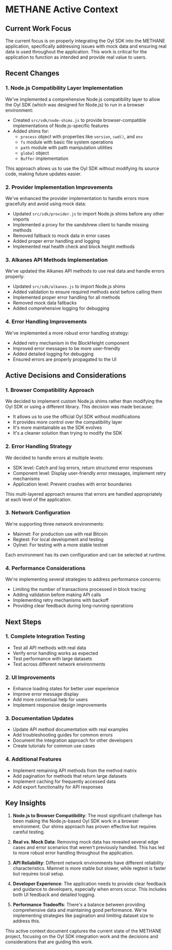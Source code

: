 # METHANE Active Context

## Current Work Focus

The current focus is on properly integrating the Oyl SDK into the METHANE application, specifically addressing issues with mock data and ensuring real data is used throughout the application. This work is critical for the application to function as intended and provide real value to users.

## Recent Changes

### 1. Node.js Compatibility Layer Implementation

We've implemented a comprehensive Node.js compatibility layer to allow the Oyl SDK (which was designed for Node.js) to run in a browser environment:

- Created `src/sdk/node-shims.js` to provide browser-compatible implementations of Node.js-specific features
- Added shims for:
  - `process` object with properties like `version`, `cwd()`, and `env`
  - `fs` module with basic file system operations
  - `path` module with path manipulation utilities
  - `global` object
  - `Buffer` implementation

This approach allows us to use the Oyl SDK without modifying its source code, making future updates easier.

### 2. Provider Implementation Improvements

We've enhanced the provider implementation to handle errors more gracefully and avoid using mock data:

- Updated `src/sdk/provider.js` to import Node.js shims before any other imports
- Implemented a proxy for the sandshrew client to handle missing methods
- Removed fallback to mock data in error cases
- Added proper error handling and logging
- Implemented real health check and block height methods

### 3. Alkanes API Methods Implementation

We've updated the Alkanes API methods to use real data and handle errors properly:

- Updated `src/sdk/alkanes.js` to import Node.js shims
- Added validation to ensure required methods exist before calling them
- Implemented proper error handling for all methods
- Removed mock data fallbacks
- Added comprehensive logging for debugging

### 4. Error Handling Improvements

We've implemented a more robust error handling strategy:

- Added retry mechanism in the BlockHeight component
- Improved error messages to be more user-friendly
- Added detailed logging for debugging
- Ensured errors are properly propagated to the UI

## Active Decisions and Considerations

### 1. Browser Compatibility Approach

We decided to implement custom Node.js shims rather than modifying the Oyl SDK or using a different library. This decision was made because:

- It allows us to use the official Oyl SDK without modifications
- It provides more control over the compatibility layer
- It's more maintainable as the SDK evolves
- It's a cleaner solution than trying to modify the SDK

### 2. Error Handling Strategy

We decided to handle errors at multiple levels:

- SDK level: Catch and log errors, return structured error responses
- Component level: Display user-friendly error messages, implement retry mechanisms
- Application level: Prevent crashes with error boundaries

This multi-layered approach ensures that errors are handled appropriately at each level of the application.

### 3. Network Configuration

We're supporting three network environments:

- Mainnet: For production use with real Bitcoin
- Regtest: For local development and testing
- Oylnet: For testing with a more stable testnet

Each environment has its own configuration and can be selected at runtime.

### 4. Performance Considerations

We're implementing several strategies to address performance concerns:

- Limiting the number of transactions processed in block tracing
- Adding validation before making API calls
- Implementing retry mechanisms with backoff
- Providing clear feedback during long-running operations

## Next Steps

### 1. Complete Integration Testing

- Test all API methods with real data
- Verify error handling works as expected
- Test performance with large datasets
- Test across different network environments

### 2. UI Improvements

- Enhance loading states for better user experience
- Improve error message display
- Add more contextual help for users
- Implement responsive design improvements

### 3. Documentation Updates

- Update API method documentation with real examples
- Add troubleshooting guides for common errors
- Document the integration approach for other developers
- Create tutorials for common use cases

### 4. Additional Features

- Implement remaining API methods from the method matrix
- Add pagination for methods that return large datasets
- Implement caching for frequently accessed data
- Add export functionality for API responses

## Key Insights

1. **Node.js to Browser Compatibility**: The most significant challenge has been making the Node.js-based Oyl SDK work in a browser environment. Our shims approach has proven effective but requires careful testing.

2. **Real vs. Mock Data**: Removing mock data has revealed several edge cases and error scenarios that weren't previously handled. This has led to more robust error handling throughout the application.

3. **API Reliability**: Different network environments have different reliability characteristics. Mainnet is more stable but slower, while regtest is faster but requires local setup.

4. **Developer Experience**: The application needs to provide clear feedback and guidance to developers, especially when errors occur. This includes both UI feedback and detailed logging.

5. **Performance Tradeoffs**: There's a balance between providing comprehensive data and maintaining good performance. We're implementing strategies like pagination and limiting dataset size to address this.

This active context document captures the current state of the METHANE project, focusing on the Oyl SDK integration work and the decisions and considerations that are guiding this work.